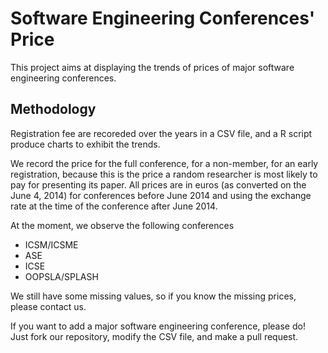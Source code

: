 # Software Engineering Conferences' Price

This project aims at displaying the trends of prices of major software engineering conferences.

## Methodology

Registration fee are recoreded over the years in a CSV file, and a R script produce charts to exhibit the trends.

We record the price for the full conference, for a non-member, for an early registration, because this is the price a random researcher is most likely to pay for presenting its paper. All prices are in euros (as converted on the June 4, 2014) for conferences before June 2014 and using the exchange rate at the time of the conference after June 2014.

At the moment, we observe the following conferences

* ICSM/ICSME
* ASE
* ICSE
* OOPSLA/SPLASH

We still have some missing values, so if you know the missing prices, please contact us.

If you want to add a major software engineering conference, please do! Just fork our repository, modify the CSV file, and make a pull request.
